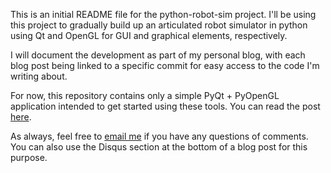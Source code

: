 This is an initial README file for the python-robot-sim project.  I'll be using this project to gradually build up an articulated robot simulator in python using Qt and OpenGL for GUI and graphical elements, respectively.

I will document the development as part of my personal blog, with each blog post being linked to a specific commit for easy access to the code I'm writing about.

For now, this repository contains only a simple PyQt + PyOpenGL application intended to get started using these tools.  You can read the post [here](https://nrotella.github.io/journal/first-steps-python-qt-opengl.html).

As always, feel free to [email me](mailto:nicholas.rotella@gmail.com) if you have any questions of comments.  You can also use the Disqus section at the bottom of a blog post for this purpose.